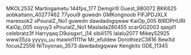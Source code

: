 MKOL253Z
Martingametu
144fps_177
Demgirlll
Guest_980072
BKK625
aobkaitann_40277462
77youi9
guwedn
GMKongnoob
FIFJPDJXLX
maressok2
xPouralZ_No1
guwedn
dawdadxgqwaw
KaiOp_005
BIRDPHURI
KaiOp_005
ouyuy3
xPouralZ_No1
Maslada280455
scarGG2003
qasjd1
celebratz3f
Harryqaq
D9uisgxrl_j14
sibili175
lalalu2077
Mikey52925
www35za
yyyyu_uu
mawin11111w
Mr_efuldew
DorothiezC3816
8ewXd
focusZ2556
NiToyonao_3573
dawdadxgqwaw
Kengkito
GDE_11345
